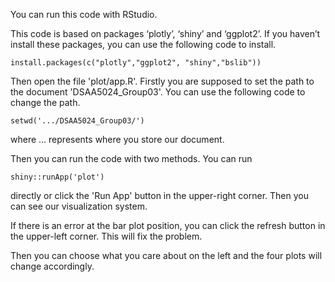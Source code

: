 You can run this code with RStudio.

This code is based on packages ‘plotly’, ‘shiny’ and ‘ggplot2’. If you haven’t install these packages, you can use the following code to install.

```
install.packages(c("plotly","ggplot2", "shiny","bslib"))
```

Then open the file 'plot/app.R'. Firstly you are supposed to set the path to the document 'DSAA5024_Group03'. You can use the following code to change the path.

```
setwd('.../DSAA5024_Group03/')
```

where ... represents where you store our document.

Then you can run the code with two methods. You can run 

```
shiny::runApp('plot')
```

directly or click the 'Run App' button in the upper-right corner. Then you can see our visualization system.

If there is an error at the bar plot position, you can click the refresh button in the upper-left corner. This will fix the problem.

Then you can choose what you care about on the left and the four plots will change accordingly.
